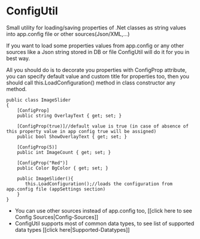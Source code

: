 # ConfigUtil
Small utility for loading/saving properties of .Net classes as string values into app.config file or other sources(Json/XML,...) 

If you want to load some properties values from app.config or any other sources like a Json string stored in DB or file ConfigUtil will do it for you in best way.

All you should do is to decorate you properties with ConfigProp attribute, you can specify default value and custom title for properties too, then you should call this.LoadConfiguration() method in class constructor any method.


    public class ImageSlider
    {
        [ConfigProp]
        public string OverlayText { get; set; }
    
        [ConfigProp(true)]//default value is true (in case of absence of this property value in app config true will be assigned)
        public bool ShowOverlayText { get; set; }
    
        [ConfigProp(5)]
        public int ImageCount { get; set; }
    
        [ConfigProp("Red")]
        public Color BgColor { get; set; }
    
        public ImageSlider(){
           this.LoadConfiguration();//loads the configuration from app.config file (appSettings section)
        }
    }

 * You can use other sources instead of app.config too, [[click here to see Config Sources|Config-Sources]]    
 * ConfigUtil supports most of common data types, to see list of supported data types [[click here|Supported-Datatypes]]
